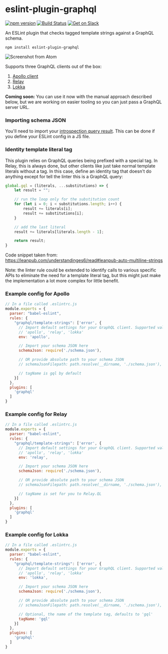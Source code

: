 # eslint-plugin-graphql

[![npm version](https://badge.fury.io/js/eslint-plugin-graphql.svg)](https://badge.fury.io/js/eslint-plugin-graphql)
[![Build Status](https://travis-ci.org/apollostack/eslint-plugin-graphql.svg?branch=master)](https://travis-ci.org/apollostack/eslint-plugin-graphql)
[![Get on Slack](https://img.shields.io/badge/slack-join-orange.svg)](http://www.apollostack.com/#slack)

An ESLint plugin that checks tagged template strings against a GraphQL schema.

```
npm install eslint-plugin-graphql
```

![Screenshot from Atom](https://github.com/apollostack/eslint-plugin-graphql/raw/master/screenshot.png)

Supports three GraphQL clients out of the box:

1. [Apollo client](http://docs.apollostack.com/apollo-client/index.html)
2. [Relay](https://facebook.github.io/relay/)
3. [Lokka](https://github.com/kadirahq/lokka)

**Coming soon:** You can use it now with the manual approach described below, but we are working on easier tooling so you can just pass a GraphQL server URL.

### Importing schema JSON

You'll need to import your [introspection query result](https://github.com/graphql/graphql-js/blob/master/src/utilities/introspectionQuery.js). This can be done if you define your ESLint config in a JS file.

### Identity template literal tag

This plugin relies on GraphQL queries being prefixed with a special tag. In Relay, this is always done, but other clients like just take normal template literals without a tag. In this case, define an identity tag that doesn't do anything except for tell the linter this is a GraphQL query:

```js
global.gql = (literals, ...substitutions) => {
    let result = "";

    // run the loop only for the substitution count
    for (let i = 0; i < substitutions.length; i++) {
        result += literals[i];
        result += substitutions[i];
    }

    // add the last literal
    result += literals[literals.length - 1];

    return result;
}
```

Code snippet taken from:  <https://leanpub.com/understandinges6/read#leanpub-auto-multiline-strings>

Note: the linter rule could be extended to identify calls to various specific APIs to eliminate the need for a template literal tag, but this might just make the implementation a lot more complex for little benefit.

### Example config for Apollo

```js
// In a file called .eslintrc.js
module.exports = {
  parser: "babel-eslint",
  rules: {
    "graphql/template-strings": ['error', {
      // Import default settings for your GraphQL client. Supported values:
      // 'apollo', 'relay', 'lokka'
      env: 'apollo',

      // Import your schema JSON here
      schemaJson: require('./schema.json'),

      // OR provide absolute path to your schema JSON
      // schemaJsonFilepath: path.resolve(__dirname, './schema.json'),

      // tagName is gql by default
    }]
  },
  plugins: [
    'graphql'
  ]
}
```

### Example config for Relay

```js
// In a file called .eslintrc.js
module.exports = {
  parser: "babel-eslint",
  rules: {
    "graphql/template-strings": ['error', {
      // Import default settings for your GraphQL client. Supported values:
      // 'apollo', 'relay', 'lokka'
      env: 'relay',

      // Import your schema JSON here
      schemaJson: require('./schema.json'),

      // OR provide absolute path to your schema JSON
      // schemaJsonFilepath: path.resolve(__dirname, './schema.json'),

      // tagName is set for you to Relay.QL
    }]
  },
  plugins: [
    'graphql'
  ]
}
```

### Example config for Lokka

```js
// In a file called .eslintrc.js
module.exports = {
  parser: "babel-eslint",
  rules: {
    "graphql/template-strings": ['error', {
      // Import default settings for your GraphQL client. Supported values:
      // 'apollo', 'relay', 'lokka'
      env: 'lokka',

      // Import your schema JSON here
      schemaJson: require('./schema.json'),

      // OR provide absolute path to your schema JSON
      // schemaJsonFilepath: path.resolve(__dirname, './schema.json'),

      // Optional, the name of the template tag, defaults to 'gql'
      tagName: 'gql'
    }]
  },
  plugins: [
    'graphql'
  ]
}
```
